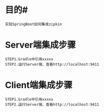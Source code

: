 # 目的#
 
	实验SpringBoot如何集成zipkin
	
# Server端集成步骤 #
	
	STEP1.Gradle中引用xxxxx
	STEP2.运行Server端，查看http://localhost:9411
	
# Client端集成步骤 #
	
	STEP1.Gradle中引用xxxxx
	STEP2.运行Server端，查看http://localhost:9411
	
# #
